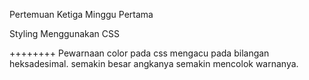 Pertemuan Ketiga Minggu Pertama

Styling Menggunakan CSS



++++++++
Pewarnaan color pada css mengacu pada bilangan heksadesimal. semakin besar angkanya semakin mencolok warnanya.